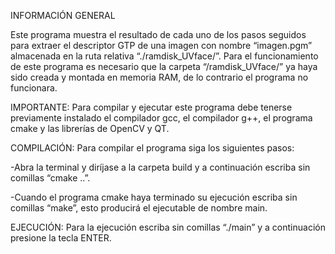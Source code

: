 ﻿INFORMACIÓN GENERAL

Este programa muestra el resultado de cada uno de los pasos seguidos para extraer el descriptor GTP  de una imagen con nombre “imagen.pgm” almacenada en la ruta relativa “./ramdisk_UVface/”. Para el funcionamiento de este programa es necesario que la carpeta “/ramdisk_UVface/” ya haya sido creada y montada en memoria RAM, de lo contrario el programa no funcionara. 

IMPORTANTE: Para compilar y ejecutar este programa debe tenerse previamente instalado el compilador gcc, el compilador g++, el programa cmake y las librerías de OpenCV y QT.

COMPILACIÓN:
Para compilar el programa siga los siguientes pasos:

-Abra la terminal y diríjase a la carpeta build y a continuación escriba sin comillas “cmake ..”. 

-Cuando el programa cmake haya terminado su ejecución escriba sin comillas “make”, esto producirá el ejecutable de nombre main.

EJECUCIÓN:
Para la ejecución escriba sin comillas “./main” y a continuación presione la tecla ENTER.
